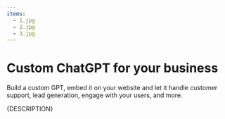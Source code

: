 ```yaml
---
items:
  - 1.jpg
  - 2.jpg
  - 3.jpg
---
```


# Custom ChatGPT for your business

Build a custom GPT, embed it on your website and let it handle customer support, lead generation, engage with your users, and more.

{DESCRIPTION}
